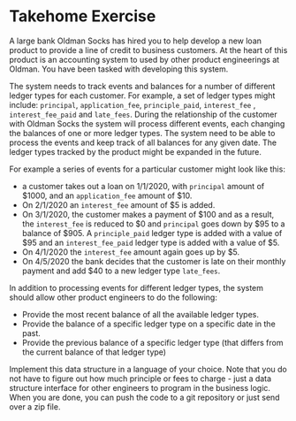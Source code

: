 # Takehome Exercise 

A large bank Oldman Socks has hired you to help develop a new loan product to provide a line of credit to business customers. At the heart of this product is an accounting system to used by other product engineerings at Oldman. You have been tasked with developing this system.

The system needs to track events and balances for a number of different ledger types for each customer. For example, a set of ledger types might include: `principal`, `application_fee`, `principle_paid`, `interest_fee` , `interest_fee_paid` and `late_fees`. During the relationship of the customer with Oldman Socks the system will process different events, each changing the  balances of one or more ledger types. The system need to be able to process the events and keep track of all balances for any given date. The ledger types tracked by the product might be expanded in the future.

For example a series of events for a particular customer might look like this: 

- a customer takes out a loan on 1/1/2020, with `principal` amount of $1000, and an `application_fee` amount of $10.
- On 2/1/2020  an `interest_fee` amount of $5 is added.
- On 3/1/2020, the customer makes a payment of $100 and as a result, the `interest_fee` is reduced to $0 and `principal` goes down by $95 to a balance of $905. A `principle_paid` ledger type is added with a value of $95 and an `interest_fee_paid` ledger type is added with a value of $5.
- On 4/1/2020 the `interest_fee` amount again goes up by $5.
- On 4/5/2020 the bank decides that the customer is late on their monthly payment and add $40 to a new ledger type `late_fees`.

In addition to processing events for different ledger types, the system should allow other product engineers to do the following: 

- Provide the most recent balance of all the available ledger types.
- Provide the balance of a specific ledger type on a specific date in the past.
- Provide the previous balance of a specific ledger type (that differs from the current balance of that ledger type)

Implement this data structure in a language of your choice. Note that you do not have to figure out how much principle or fees to charge - just a data structure interface for other engineers to program in the business logic. When you are done, you can push the code to a git repository or just send over a zip file.
